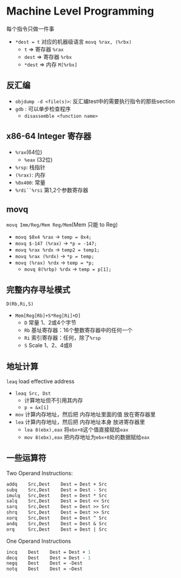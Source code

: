 # Machine Level Programming
每个指令只做一件事
- `*dest = t` 对应的机器级语言 `movq %rax, (%rbx)`
  -  `t`    => 寄存器 `%rax`
  - `dest`  => 寄存器 `%rbx`
  - `*dest` => 内存  `M[%rbx]`

## 反汇编
-  `objdump -d <file(s)>`:  反汇编test中的需要执行指令的那些section
- `gdb` : 可以单步检查程序
  - `disassemble <function name>`

## x86-64 Integer 寄存器
- `%rax`(64位)
  - `%eax` (32位)
- `%rsp`: 栈指针
- `(%rax)`: 内存
- `%0x400`: 常量
- `%rdi``%rsi` 第1,2个参数寄存器


## movq
`movq Imm/Reg/Mem Reg/Mem`(Mem 只能 to Reg)
  - `movq $0x4 %rax`      -> `temp = 0x4;`
  - `movq $-147 (%rax)`   -> `*p = -147;`
  - `movq %rax %rdx`      -> `temp2 = temp1;`
  - `movq %rax (%rdx)`    -> `*p = temp;`
  - `movq (%rax) %rdx`    -> `temp = *p;`
    - `movq 8(%rbp) %rdx` -> `temp = p[1];`
    
## 完整内存寻址模式
`D(Rb,Ri,S)`
- `Mem[Reg[Rb]+S*Reg[Ri]+D]`
  - `D`  常量 1、2或4个字节
  - `Rb` 基址寄存器：16个整数寄存器中的任何一个
  - `Ri` 索引寄存器：任何，除了`%rsp`
  - `S`  Scale 1、2、4或8

## 地址计算
`leaq` load effective address
- `leaq Src, Dst`
  - 计算地址但不引用其内存
  - `p = &x[i]`
- `mov` 计算内存地址，然后把 内存地址里面的值 放在寄存器里
- `lea` 计算内存地址，然后把   内存地址本身  放进寄存器里
  - `lea 8(ebx),eax`  将`ebx+8`这个值直接赋给`eax`
  - `mov 8(ebx),eax`  把内存地址为`ebx+8`处的数据赋给`eax`

## 一些运算符
Two Operand Instructions:
```MIPS
addq	Src,Dest	Dest = Dest + Src
subq	Src,Dest	Dest = Dest - Src
imulq	Src,Dest	Dest = Dest * Src
salq	Src,Dest	Dest = Dest << Src
sarq	Src,Dest	Dest = Dest >> Src	
shrq	Src,Dest	Dest = Dest >> Src	
xorq	Src,Dest	Dest = Dest ^ Src
andq	Src,Dest	Dest = Dest & Src
orq 	Src,Dest	Dest = Dest | Src
```
One Operand Instructions
```MIPS
incq	Dest	Dest = Dest + 1
decq	Dest	Dest = Dest - 1
negq	Dest	Dest = -Dest
notq	Dest	Dest = ~Dest
```
